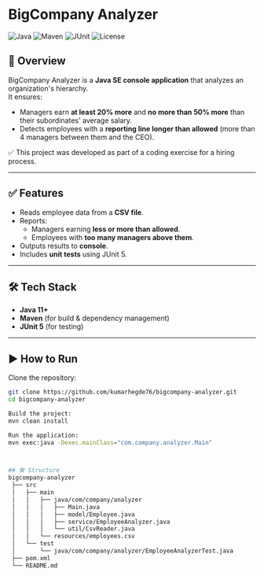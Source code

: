 # BigCompany Analyzer

![Java](https://img.shields.io/badge/Java-11%2B-blue)
![Maven](https://img.shields.io/badge/Maven-Build-brightgreen)
![JUnit](https://img.shields.io/badge/Tested%20with-JUnit5-green)
![License](https://img.shields.io/badge/license-MIT-lightgrey)

## 📌 Overview
BigCompany Analyzer is a **Java SE console application** that analyzes an organization's hierarchy.  
It ensures:
- Managers earn **at least 20% more** and **no more than 50% more** than their subordinates' average salary.
- Detects employees with a **reporting line longer than allowed** (more than 4 managers between them and the CEO).

✅ This project was developed as part of a coding exercise for a hiring process.

---

## ✅ Features
- Reads employee data from a **CSV file**.
- Reports:
  - Managers earning **less or more than allowed**.
  - Employees with **too many managers above them**.
- Outputs results to **console**.
- Includes **unit tests** using JUnit 5.

---

## 🛠️ Tech Stack
- **Java 11+**
- **Maven** (for build & dependency management)
- **JUnit 5** (for testing)

---

## ▶️ How to Run
Clone the repository:
```bash
git clone https://github.com/kumarhegde76/bigcompany-analyzer.git
cd bigcompany-analyzer

Build the project:
mvn clean install

Run the application:
mvn exec:java -Dexec.mainClass="com.company.analyzer.Main"



## 🛠️ Structure
bigcompany-analyzer
 ├── src
 │   ├── main
 │   │   ├── java/com/company/analyzer
 │   │   │   ├── Main.java
 │   │   │   ├── model/Employee.java
 │   │   │   ├── service/EmployeeAnalyzer.java
 │   │   │   └── util/CsvReader.java
 │   │   └── resources/employees.csv
 │   └── test
 │       └── java/com/company/analyzer/EmployeeAnalyzerTest.java
 ├── pom.xml
 └── README.md
